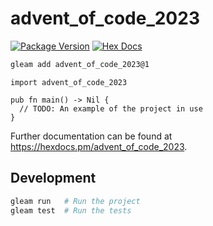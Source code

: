 # advent_of_code_2023

[![Package Version](https://img.shields.io/hexpm/v/advent_of_code_2023)](https://hex.pm/packages/advent_of_code_2023)
[![Hex Docs](https://img.shields.io/badge/hex-docs-ffaff3)](https://hexdocs.pm/advent_of_code_2023/)

```sh
gleam add advent_of_code_2023@1
```
```gleam
import advent_of_code_2023

pub fn main() -> Nil {
  // TODO: An example of the project in use
}
```

Further documentation can be found at <https://hexdocs.pm/advent_of_code_2023>.

## Development

```sh
gleam run   # Run the project
gleam test  # Run the tests
```

